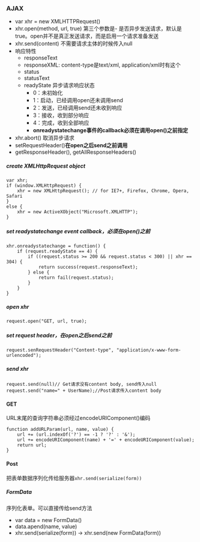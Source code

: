 ### AJAX
- var xhr = new XMLHTTPRequest()
- xhr.open(method, url, true) 第三个参数是- 是否异步发送请求，默认是true。open并不是真正发送请求，而是启用一个请求准备发送
- xhr.send(content) 不需要请求主体的时候传入null
- 响应特性
	- responseText
	- responseXML: content-type是text/xml, application/xml时有这个
	- status
	- statusText
	- readyState 异步请求响应状态
		- 0：未初始化
		- 1：启动，已经调用open还未调用send
		- 2：发送，已经调用send还未收到响应
		- 3：接收，收到部分响应
		- 4：完成，收到全部响应
		- **onreadystatechange事件的callback必须在调用open()之前指定**
- xhr.abort() 取消异步请求
- setRequestHeader()**在open之后send之前调用**
- getResponseHeader(), getAllResponseHeaders()
##### create XMLHttpRequest object  
```
var xhr;
if (window.XMLHttpRequest) {
	xhr = new XMLHttpRequest(); // for IE7+, Firefox, Chrome, Opera, Safari
}
else {
	xhr = new ActiveXObject("Microsoft.XMLHTTP");
}
```  
##### set readystatechange event callback，必须在open()之前   
```
xhr.onreadystatechange = function() {
	if (request.readyState == 4) { 
		if ((request.status >= 200 && request.status < 300) || xhr == 304) {
			return success(request.responseText); 
		} else {
			return fail(request.status);
		}
	}
}
```  
##### open xhr   
```
request.open("GET, url, true); 
``` 
##### set request header，在open之后send之前
```
request.senRequestHeader("Content-type", "application/x-www-form-urlencoded");
```
##### send xhr
```
request.send(null)// Get请求没有content body, send传入null
request.send("name=" + UserName);//Post请求传入content body
```

#### GET
URL末尾的查询字符串必须经过encodeURIComponent()编码
```
function addURLParam(url, name, value) {
	url += (url.indexOf('?') == -1 ? '?' : '&');
	url += encodeURIComponent(name) + '=' + encodeURIComponent(value);
	return url;
}
```

#### Post
把表单数据序列化传给服务器```xhr.send(serialize(form))```

##### FormData
序列化表单。可以直接传给send方法
- var data = new FormData()
- data.apend(name, value)
- xhr.send(serialize(form)) -> xhr.send(new FormData(form))
